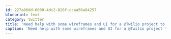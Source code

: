 ```yaml
---
id: 227a86dd-6000-4dc2-826f-ccaa56a84257
blueprint: text
category: twitter
title: 'Need help with some wireframes and UI for a @Twilio project to help volunteer firefighters . Anyone?'
caption: 'Need help with some wireframes and UI for a @Twilio project to help volunteer firefighters . Anyone?'
---
```

